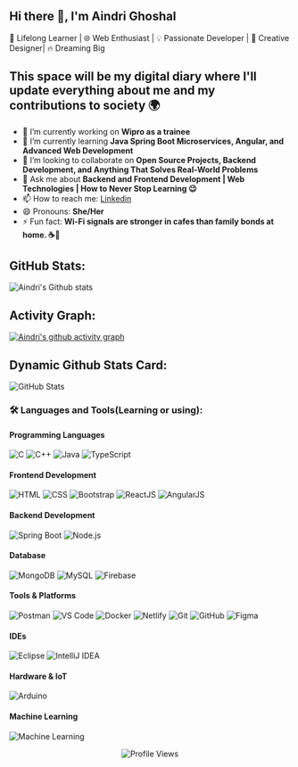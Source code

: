 ## Hi there 👋, I'm Aindri Ghoshal
🚀 Lifelong Learner | 🌐 Web Enthusiast | 💡 Passionate Developer | 🎨 Creative Designer| 🔥 Dreaming Big
## This space will be my digital diary where I'll update everything about me and my contributions to society 🌍
<!--
**aindri7/aindri7** is a ✨ _special_ ✨ repository because its `README.md` (this file) appears on your GitHub profile.

Here are some ideas to get you started:

- 🔭 I’m currently working on ...
- 🌱 I’m currently learning ...
- 👯 I’m looking to collaborate on ...
- 💬 Ask me about ...
- 📫 How to reach me: ...
- 😄 Pronouns: ...
- ⚡ Fun fact: ...
-->
- 🔭 I’m currently working on **Wipro as a trainee**
- 🌱 I’m currently learning **Java Spring Boot Microservices, Angular, and Advanced Web Development**
- 👯 I’m looking to collaborate on **Open Source Projects, Backend Development, and Anything That Solves Real-World Problems**
- 💬 Ask me about **Backend and Frontend Development | Web Technologies | How to Never Stop Learning 😉**
- 📫 How to reach me: [Linkedin](https://www.linkedin.com/in/aindrighoshal0701/)
- 😄 Pronouns: **She/Her**
- ⚡ Fun fact: **Wi-Fi signals are stronger in cafes than family bonds at home. ☕📶**

## GitHub Stats:
![Aindri's Github stats](https://github-readme-stats.vercel.app/api?username=aindri7&show_icons=true&theme=radical)

## Activity Graph:
[![Aindri's github activity graph](https://github-readme-activity-graph.vercel.app/graph?username=aindri7)](https://github.com/ashutosh00710/github-readme-activity-graph)

## Dynamic Github Stats Card:
![GitHub Stats](https://github-readme-stats.vercel.app/api?username=aindri7&show_icons=true&theme=tokyonight)

### 🛠️ Languages and Tools(Learning or using):

#### Programming Languages
![C](https://img.shields.io/badge/C-00599C?style=for-the-badge&logo=c&logoColor=white)
![C++](https://img.shields.io/badge/C++-00599C?style=for-the-badge&logo=c%2B%2B&logoColor=white)
![Java](https://img.shields.io/badge/Java-ED8B00?style=for-the-badge&logo=openjdk&logoColor=white)
![TypeScript](https://img.shields.io/badge/TypeScript-3178C6?style=for-the-badge&logo=typescript&logoColor=white)

#### Frontend Development
![HTML](https://img.shields.io/badge/HTML5-E34F26?style=for-the-badge&logo=html5&logoColor=white)
![CSS](https://img.shields.io/badge/CSS3-1572B6?style=for-the-badge&logo=css3&logoColor=white)
![Bootstrap](https://img.shields.io/badge/Bootstrap-563D7C?style=for-the-badge&logo=bootstrap&logoColor=white)
![ReactJS](https://img.shields.io/badge/React-20232A?style=for-the-badge&logo=react&logoColor=61DAFB)
![AngularJS](https://img.shields.io/badge/AngularJS-DD0031?style=for-the-badge&logo=angularjs&logoColor=white)

#### Backend Development
![Spring Boot](https://img.shields.io/badge/Spring%20Boot-6DB33F?style=for-the-badge&logo=springboot&logoColor=white)
![Node.js](https://img.shields.io/badge/Node.js-43853D?style=for-the-badge&logo=node.js&logoColor=white)

#### Database
![MongoDB](https://img.shields.io/badge/MongoDB-4EA94B?style=for-the-badge&logo=mongodb&logoColor=white)
![MySQL](https://img.shields.io/badge/MySQL-4479A1?style=for-the-badge&logo=mysql&logoColor=white)
![Firebase](https://img.shields.io/badge/Firebase-FFCA28?style=for-the-badge&logo=firebase&logoColor=black)

#### Tools & Platforms
![Postman](https://img.shields.io/badge/Postman-FF6C37?style=for-the-badge&logo=postman&logoColor=white)
![VS Code](https://img.shields.io/badge/VS%20Code-0078D7?style=for-the-badge&logo=visual-studio-code&logoColor=white)
![Docker](https://img.shields.io/badge/Docker-2496ED?style=for-the-badge&logo=docker&logoColor=white)
![Netlify](https://img.shields.io/badge/Netlify-00C7B7?style=for-the-badge&logo=netlify&logoColor=white)
![Git](https://img.shields.io/badge/Git-F05032?style=for-the-badge&logo=git&logoColor=white)
![GitHub](https://img.shields.io/badge/GitHub-181717?style=for-the-badge&logo=github&logoColor=white)
![Figma](https://img.shields.io/badge/Figma-F24E1E?style=for-the-badge&logo=figma&logoColor=white)

#### IDEs
![Eclipse](https://img.shields.io/badge/Eclipse-2C2255?style=for-the-badge&logo=eclipse&logoColor=white)
![IntelliJ IDEA](https://img.shields.io/badge/IntelliJ%20IDEA-000000?style=for-the-badge&logo=intellij-idea&logoColor=white)

#### Hardware & IoT
![Arduino](https://img.shields.io/badge/Arduino-00979D?style=for-the-badge&logo=arduino&logoColor=white)

#### Machine Learning
![Machine Learning](https://img.shields.io/badge/Machine%20Learning-FFD43B?style=for-the-badge&logo=python&logoColor=blue)


<p align="center">
    <img src="https://komarev.com/ghpvc/?username=aindri7&color=blue" alt="Profile Views"/>
</p>

